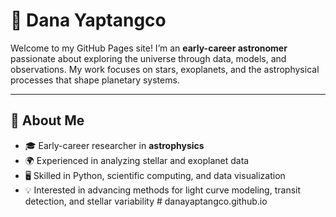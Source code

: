 # 🌌 Dana Yaptangco

Welcome to my GitHub Pages site! I’m an **early-career astronomer** passionate about exploring the universe through data, models, and observations. My work focuses on stars, exoplanets, and the astrophysical processes that shape planetary systems.  

---

## 🔭 About Me  
- 🎓 Early-career researcher in **astrophysics**  
- 🌍 Experienced in analyzing stellar and exoplanet data  
- 🖥️ Skilled in Python, scientific computing, and data visualization  
- 💡 Interested in advancing methods for light curve modeling, transit detection, and stellar variability  # danayaptangco.github.io
